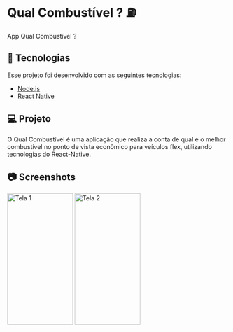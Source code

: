 # Qual Combustível ? ⛽

App Qual Combustível ?

## 🚀 Tecnologias

Esse projeto foi desenvolvido com as seguintes tecnologias:

- [Node.js](https://nodejs.org/en/)
- [React Native](https://facebook.github.io/react-native/)

## 💻 Projeto

O Qual Combustível é uma aplicação que realiza a conta de qual é o melhor combustível no ponto de vista econômico para veículos flex, utilizando tecnologias do React-Native.

## 📷 Screenshots  
<div style="flex-direction: row;">
<img style="flex-direction: row;" alt="Tela 1" src="https://drive.google.com/uc?export=view&id=13n07aBWwvxPBp5otyxuFAGCqYDvkzsCK" width="150" height="300">
<img style="flex-direction: row;" alt="Tela 2" src="https://drive.google.com/uc?export=view&id=1ftegi3tprHKEwcn0-ogc2ySpT7_xpFFz" width="150" height="300">
</div>
